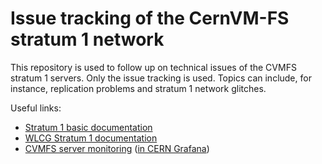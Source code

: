 # Issue tracking of the CernVM-FS stratum 1 network

This repository is used to follow up on technical issues of the CVMFS stratum 1 servers.
Only the issue tracking is used.
Topics can include, for instance, replication problems and stratum 1 network glitches.

Useful links:
  - [Stratum 1 basic documentation](https://cvmfs.readthedocs.io/en/stable/cpt-replica.html)
  - [WLCG Stratum 1 documentation](https://twiki.cern.ch/twiki/bin/view/CvmFS/StratumOnes#2_1_X_Configuration)
  - [CVMFS server monitoring](https://github.com/cvmfs-contrib/cvmfs-servermon/blob/master/README.md) ([in CERN Grafana](https://monit-grafana.cern.ch/d/plTtqczZz/sls-details?orgId=17&var-services=cvmfs_stratum1mon))
